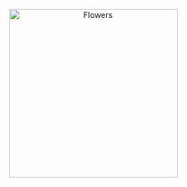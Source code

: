 <p align="center">
  <img src="https://github.com/user-attachments/assets/ce6b6194-6984-4cf9-b227-6833b9dec415" alt="Flowers" style="width:300px; display:block; margin:0 auto;">
</p> 

